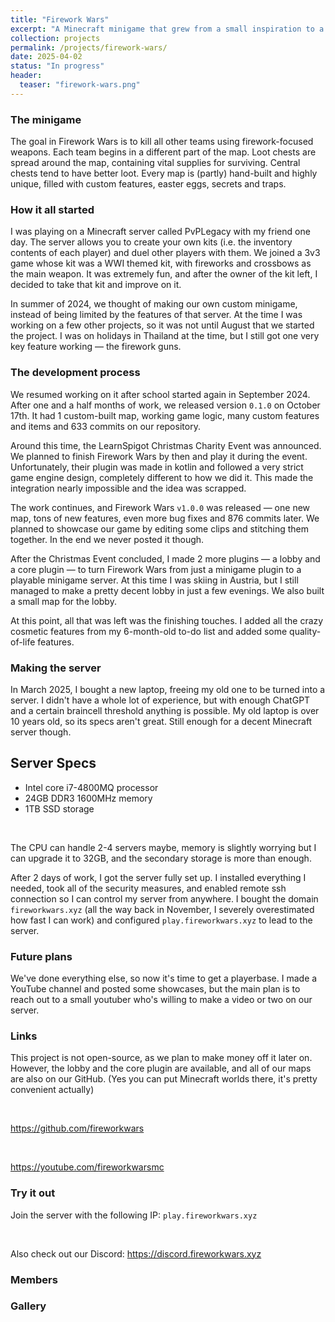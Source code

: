 ```yaml
---
title: "Firework Wars"
excerpt: "A Minecraft minigame that grew from a small inspiration to a server of its own."
collection: projects
permalink: /projects/firework-wars/
date: 2025-04-02
status: "In progress"
header:
  teaser: "firework-wars.png"
---
```


### The minigame
The goal in Firework Wars is to kill all other teams using firework-focused weapons. Each team begins in a different part of the map. Loot chests are spread around the map, containing vital supplies for surviving. Central chests tend to have better loot. Every map is (partly) hand-built and highly unique, filled with custom features, easter eggs, secrets and traps.

### How it all started
I was playing on a Minecraft server called PvPLegacy with my friend one day. The server allows you to create your own kits (i.e. the inventory contents of each player) and duel other players with them. We joined a 3v3 game whose kit was a WWI themed kit, with fireworks and crossbows as the main weapon. It was extremely fun, and after the owner of the kit left, I decided to take that kit and improve on it.

In summer of 2024, we thought of making our own custom minigame, instead of being limited by the features of that server. At the time I was working on a few other projects, so it was not until August that we started the project. I was on holidays in Thailand at the time, but I still got one very key feature working — the firework guns.

### The development process
We resumed working on it after school started again in September 2024. After one and a half months of work, we released version `0.1.0` on October 17th. It had 1 custom-built map, working game logic, many custom features and items and 633 commits on our repository. 

Around this time, the LearnSpigot Christmas Charity Event was announced. We planned to finish Firework Wars by then and play it during the event. Unfortunately, their plugin was made in kotlin and followed a very strict game engine design, completely different to how we did it. This made the integration nearly impossible and the idea was scrapped.

The work continues, and Firework Wars `v1.0.0` was released — one new map, tons of new features, even more bug fixes and 876 commits later. We planned to showcase our game by editing some clips and stitching them together. In the end we never posted it though.

After the Christmas Event concluded, I made 2 more plugins — a lobby and a core plugin — to turn Firework Wars from just a minigame plugin to a playable minigame server. At this time I was skiing in Austria, but I still managed to make a pretty decent lobby in just a few evenings. We also built a small map for the lobby.

At this point, all that was left was the finishing touches. I added all the crazy cosmetic features from my 6-month-old to-do list and added some quality-of-life features.

### Making the server
In March 2025, I bought a new laptop, freeing my old one to be turned into a server. I didn't have a whole lot of experience, but with enough ChatGPT and a certain braincell threshold anything is possible. My old laptop is over 10 years old, so its specs aren't great. Still enough for a decent Minecraft server though.

<div class="project__item">
  <article class="project__card">
    <h2 class="project__item-title">Server Specs</h2>
    <ul>
      <li>Intel core i7-4800MQ processor</li>
      <li>24GB DDR3 1600MHz memory</li>
      <li>1TB SSD storage</li>
    </ul>
  </article>
</div>

<br />

The CPU can handle 2-4 servers maybe, memory is slightly worrying but I can upgrade it to 32GB, and the secondary storage is more than enough.

After 2 days of work, I got the server fully set up. I installed everything I needed, took all of the security measures, and enabled remote ssh connection so I can control my server from anywhere. I bought the domain `fireworkwars.xyz` (all the way back in November, I severely overestimated how fast I can work) and configured `play.fireworkwars.xyz` to lead to the server.

### Future plans
We've done everything else, so now it's time to get a playerbase. I made a YouTube channel and posted some showcases, but the main plan is to reach out to a small youtuber who's willing to make a video or two on our server.

### Links
This project is not open-source, as we plan to make money off it later on. However, the lobby and the core plugin are available, and all of our maps are also on our GitHub. (Yes you can put Minecraft worlds there, it's pretty convenient actually)

<br />

https://github.com/fireworkwars

<br />

https://youtube.com/fireworkwarsmc

### Try it out
Join the server with the following IP: `play.fireworkwars.xyz`

<br />

Also check out our Discord: https://discord.fireworkwars.xyz

### Members

### Gallery
